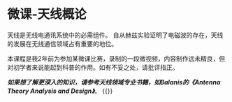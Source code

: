 # 微课-天线概论

天线是无线电通讯系统中的必需组件。 
自从赫兹实验证明了电磁波的存在，天线的发展在无线通信领域占有重要的地位。


本课程是我2年前为参加某微课比赛，录制的一段微视频，内容制作远未精良，但对初学者来说能起到科普的作用。如有不妥之处，请批评指正。

***如果想了解更深入的知识，请参考天线领域专业书籍，如Balanis的《Antenna Theory Analysis and Design》***。
{{<bilibili BV1M34y1u7ML>}}

